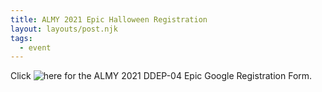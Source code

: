 ```yaml
---
title: ALMY 2021 Epic Halloween Registration
layout: layouts/post.njk
tags:
  - event
---
```


Click ![here](https://youtu.be/dQw4w9WgXcQ) for the ALMY 2021 DDEP-04 Epic Google Registration Form.